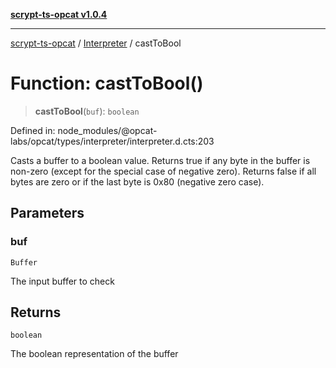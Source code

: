 [**scrypt-ts-opcat v1.0.4**](../../../README.md)

***

[scrypt-ts-opcat](../../../README.md) / [Interpreter](../README.md) / castToBool

# Function: castToBool()

> **castToBool**(`buf`): `boolean`

Defined in: node\_modules/@opcat-labs/opcat/types/interpreter/interpreter.d.cts:203

Casts a buffer to a boolean value.
Returns true if any byte in the buffer is non-zero (except for the special case of negative zero).
Returns false if all bytes are zero or if the last byte is 0x80 (negative zero case).

## Parameters

### buf

`Buffer`

The input buffer to check

## Returns

`boolean`

The boolean representation of the buffer
